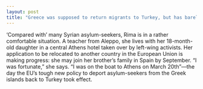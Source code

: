 ```yaml
---
layout: post
title: "Greece was supposed to return migrants to Turkey, but has barely started"
---
```


‘Compared with’ many Syrian asylum-seekers, Rima is in a rather comfortable situation. A teacher from Aleppo, she lives with her 18-month-old daughter in a central Athens hotel taken over by left-wing activists. Her application to be relocated to another country in the European Union is making progress: she may join her brother’s family in Spain by September. “I was fortunate,” she says. “I was on the boat to Athens on March 20th”—the day the EU’s tough new policy to deport asylum-seekers from the Greek islands back to Turkey took effect.
